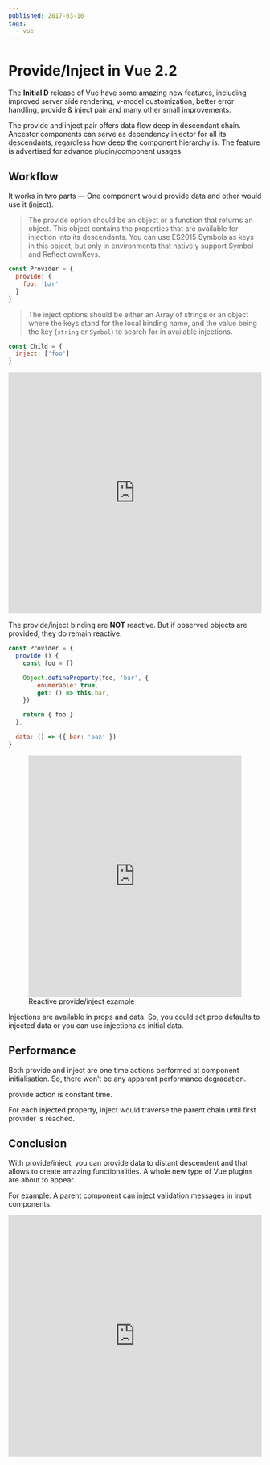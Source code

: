 ```yaml
---
published: 2017-03-10
tags:
  - vue
---
```


# Provide/Inject in Vue 2.2

The **Initial D** release of Vue have some amazing new features, including improved server side rendering, v-model customization, better error handling, provide & inject pair and many other small improvements.

The provide and inject pair offers data flow deep in descendant chain. Ancestor components can serve as dependency injector for all its descendants, regardless how deep the component hierarchy is. The feature is advertised for advance plugin/component usages.

## Workflow

It works in two parts — One component would provide data and other would use it (inject).

> The provide option should be an object or a function that returns an object. This object contains the properties that are available for injection into its descendants. You can use ES2015 Symbols as keys in this object, but only in environments that natively support Symbol and Reflect.ownKeys.

```js
const Provider = {
  provide: {
    foo: 'bar'
  }
}
```

> The inject options should be either an Array of strings or an object where the keys stand for the local binding name, and the value being the key (`string` or `Symbol`) to search for in available injections.

```js
const Child = {
  inject: ['foo']
}
```


<iframe width="100%" height="480" src="https://jsfiddle.net/znck/4v95vfh3/embedded/js,html,css,result/dark/" allowfullscreen="allowfullscreen" allowpaymentrequest frameborder="0"></iframe>


The provide/inject binding are **NOT** reactive. But if observed objects are provided, they do remain reactive.

```js
const Provider = {
  provide () {
    const foo = {}

    Object.defineProperty(foo, 'bar', {
        enumerable: true,
        get: () => this.bar,
    })

    return { foo }
  },

  data: () => ({ bar: 'baz' })
}
```

<figure data-type="code">
  <div data-iframe>
    <iframe width="100%" height="480" src="https://jsfiddle.net/znck/fdzwtz43/embedded/js,html,css,result/dark/" allowfullscreen="allowfullscreen" frameborder="0"></iframe>
  </div>

  <figcaption>Reactive provide/inject example</figcaption>
</figure>

Injections are available in props and data. So, you could set prop defaults to injected data or you can use injections as initial data.

## Performance

Both provide and inject are one time actions performed at component initialisation. So, there won’t be any apparent performance degradation.

provide action is constant time.

For each injected property, inject would traverse the parent chain until first provider is reached.

## Conclusion

With provide/inject, you can provide data to distant descendent and that allows to create amazing functionalities. A whole new type of Vue plugins are about to appear.

For example: A parent component can inject validation messages in input components.

<iframe width="100%" height="480" src="https://jsfiddle.net/znck/go4yepc1/embedded/js,html,css,result/dark/" allowfullscreen="allowfullscreen" frameborder="0"></iframe>
